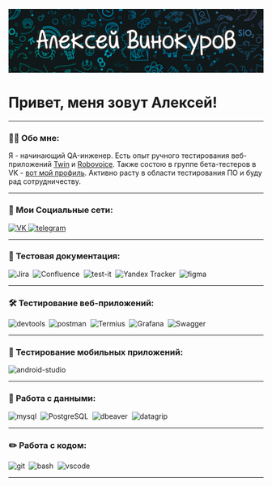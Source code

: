 ![Header](https://github.com/SiltStraider/SiltStraider/blob/main/assets/for_gh.png)

# Привет, меня зовут Алексей!

---

### 👨‍💻 Обо мне:

Я - начинающий QA-инженер. Есть опыт ручного тестирования веб-приложений <a href="https://twin24.ai/" target="_blank">Twin</a> и <a href="https://robo-voice.ru/" target="_blank">Robovoice</a>. Также состою в группе бета-тестеров в VK - <a href="https://vk.com/bugs?act=reporter&id=83141293" target="_blank">вот мой профиль</a>. Активно расту в области тестирования ПО и буду рад сотрудничеству.

---

### 🤝 Мои Социальные сети:

 <div id="badges">
    <a href="https://vk.com/silt_straid" target="_blank">
      <img src="https://cdn-icons-png.flaticon.com/512/145/145813.png" width="40" height="40" alt="VK" />
    </a>
    <a href="https://t.me/Silt_Straid" target="_blank">
      <img src="https://cdn-icons-png.flaticon.com/512/2111/2111646.png" width="40" height="40" alt="telegram" />
    </a>
  </div>

---

### 📁 Тестовая документация:

<div>
  <img src="https://cdn.jsdelivr.net/gh/devicons/devicon/icons/jira/jira-original.svg" title="Jira" alt="Jira" width="40" height="40"/>&nbsp
  <img src="https://cdn-icons-png.flaticon.com/512/5968/5968793.png" title="Confluence" alt="Confluence" width="40" height="40"/>&nbsp
  <img src="https://docs.testit.software/images/testit_logo_icon_blue.png" title="test-it" alt="test-it" width="40" height="40"/>&nbsp
  <img src="https://upload.wikimedia.org/wikipedia/commons/thumb/f/f3/Logo_Yandex_Tracker_2021.svg/1200px-Logo_Yandex_Tracker_2021.svg.png" title="Yandex Tracker" alt="Yandex Tracker" width="40" height="40"/>&nbsp
  <img src="https://cdn.jsdelivr.net/gh/devicons/devicon/icons/figma/figma-original.svg" title="figma" alt="figma" width="40" height="40"/>&nbsp
</div>

---

### 🛠 Тестирование веб-приложений:

<div>
  <img src="https://d33wubrfki0l68.cloudfront.net/38b5c953a4667366685d55db55d057c86db1fc54/a0fdc/static/acae6b24d940347661ca901ea07f47c1/chrome-dev-logo-icon.png" title="devtools" alt="devtools" width="40" height="40"/>&nbsp
  <img src="https://seeklogo.com/images/P/postman-logo-0087CA0D15-seeklogo.com.png" title="postman" alt="postman" width="40" height="40"/>&nbsp
  <img src="https://i.loli.net/2020/06/07/21lxu5GCHiXLM4p.png" title="Termius" alt="Termius" width="40" height="40"/>&nbsp
  <img src="https://s3.amazonaws.com/media-p.slid.es/uploads/715617/images/10395025/Grafana_Icon.png" title="Grafana" alt="Grafana" width="40" height="40"/>&nbsp
  <img src="https://user-images.githubusercontent.com/98197909/222990768-452ebe01-9134-48af-b539-3dc9ef1eb179.png" title="Swagger" alt="Swagger" width="40" height="40"/>&nbsp
</div>

---

### 📱 Тестирование мобильных приложений:

<div>
  <img src="https://cdn.jsdelivr.net/gh/devicons/devicon/icons/androidstudio/androidstudio-original.svg" title="android-studio" alt="android-studio" width="40" height="40"/>&nbsp
</div>


---

### 💾 Работа с данными:

<div>
  <img src="https://cdn.jsdelivr.net/gh/devicons/devicon/icons/mysql/mysql-original.svg" title="mysql" alt="mysql" width="40" height="40"/>&nbsp
  <img src="https://data.world/api/datadotworld-apps/dataset/postgresql/file/raw/logo.png" title="PostgreSQL" alt="PostgreSQL" width="40" height="40"/>&nbsp
  <img src="https://club.directum.ru/uploads/images/DBeaver_logo.svg.png_9ad406c40a1e4dbb83503a772f36d307.png" title="dbeaver" alt="dbeaver" width="40" height="40"/>&nbsp
  <img src="https://pic.mac89.com/icon/202312/07075555_bd2128b2ee.png" title="datagrip" alt="datagrip" width="40" height="40"/>&nbsp
</div>

---

### ✏️ Работа с кодом:

<div>
  <img src="https://cdn.jsdelivr.net/gh/devicons/devicon/icons/git/git-original.svg" title="git" alt="git" width="40" height="40"/>&nbsp
  <img src="https://upload.wikimedia.org/wikipedia/commons/thumb/4/4b/Bash_Logo_Colored.svg/1024px-Bash_Logo_Colored.svg.png?20180723054350" title="bash" alt="bash" width="40" height="40"/>&nbsp
  <img src="https://cdn.jsdelivr.net/gh/devicons/devicon/icons/vscode/vscode-original.svg" title="vscode" alt="vscode" width="40" height="40"/>&nbsp
</div>

---
